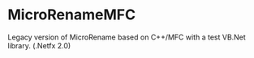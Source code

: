 # MicroRenameMFC
Legacy version of MicroRename based on C++/MFC with a test VB.Net library. (.Netfx 2.0)
